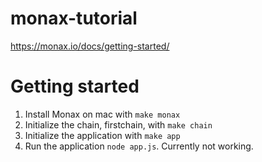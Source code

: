 # monax-tutorial
https://monax.io/docs/getting-started/

# Getting started
1. Install Monax on mac with `make monax`
1. Initialize the chain, firstchain, with `make chain`
1. Initialize the application with `make app`
1. Run the application `node app.js`. Currently not working.
